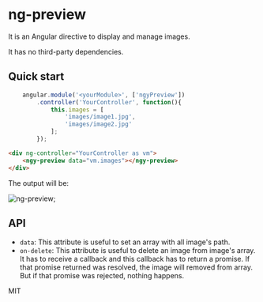 # ng-preview

It is an Angular directive to display and manage images.

It has no third-party dependencies. 

## Quick start

```javascript
    angular.module('<yourModule>', ['ngyPreview'])
        .controller('YourController', function(){
            this.images = [
                'images/image1.jpg',
                'images/image2.jpg'
            ];
        });    
```
```html
<div ng-controller="YourController as vm">
    <ngy-preview data="vm.images"></ngy-preview>
</div>
```
The output will be:

![ng-preview](https://github.com/epiphanyinc/ng-preview/blob/master/example.jpg);

## API

* `data`: This attribute is useful to set an array with all image's path.
* `on-delete`: This attribute is useful to delete an image from image's array. It has to receive a callback and this callback has to return a promise. If that promise returned was resolved, the image will removed from array. But if that promise was rejected, nothing happens.

MIT
